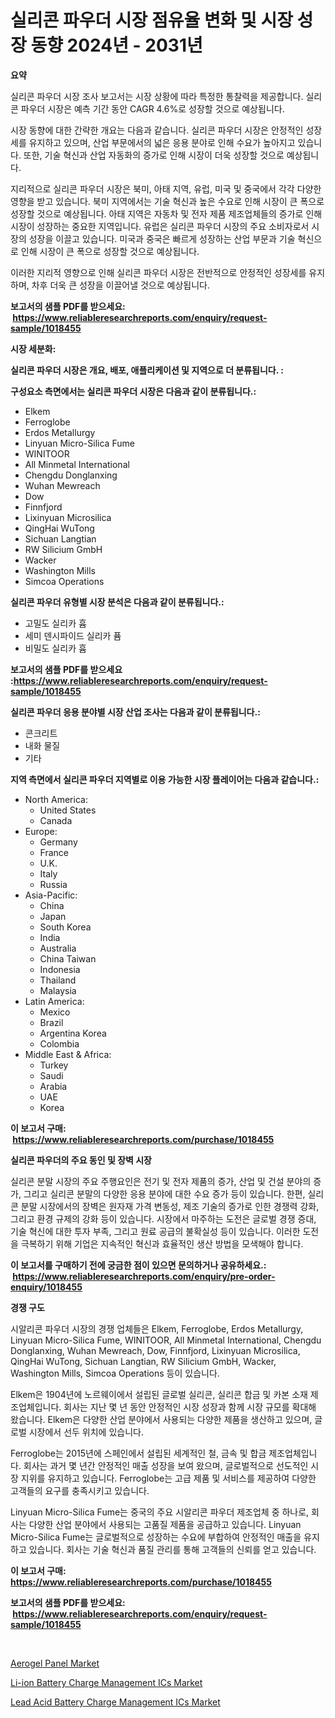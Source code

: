 <p><h1>실리콘 파우더 시장 점유율 변화 및 시장 성장 동향 2024년 - 2031년</h1></p><p><strong>요약</strong></p>
<p><p>실리콘 파우더 시장 조사 보고서는 시장 상황에 따라 특정한 통찰력을 제공합니다. 실리콘 파우더 시장은 예측 기간 동안 CAGR 4.6%로 성장할 것으로 예상됩니다. </p><p>시장 동향에 대한 간략한 개요는 다음과 같습니다. 실리콘 파우더 시장은 안정적인 성장세를 유지하고 있으며, 산업 부문에서의 넓은 응용 분야로 인해 수요가 높아지고 있습니다. 또한, 기술 혁신과 산업 자동화의 증가로 인해 시장이 더욱 성장할 것으로 예상됩니다.</p><p>지리적으로 실리콘 파우더 시장은 북미, 아태 지역, 유럽, 미국 및 중국에서 각각 다양한 영향을 받고 있습니다. 북미 지역에서는 기술 혁신과 높은 수요로 인해 시장이 큰 폭으로 성장할 것으로 예상됩니다. 아태 지역은 자동차 및 전자 제품 제조업체들의 증가로 인해 시장이 성장하는 중요한 지역입니다. 유럽은 실리콘 파우더 시장의 주요 소비자로서 시장의 성장을 이끌고 있습니다. 미국과 중국은 빠르게 성장하는 산업 부문과 기술 혁신으로 인해 시장이 큰 폭으로 성장할 것으로 예상됩니다.</p><p>이러한 지리적 영향으로 인해 실리콘 파우더 시장은 전반적으로 안정적인 성장세를 유지하며, 차후 더욱 큰 성장을 이끌어낼 것으로 예상됩니다.</p></p>
<p><strong>보고서의 샘플 PDF를 받으세요: &nbsp;<a href="https://www.reliableresearchreports.com/enquiry/request-sample/1018455">https://www.reliableresearchreports.com/enquiry/request-sample/1018455</a></strong></p>
<p><strong>시장 세분화:</strong></p>
<p><strong> 실리콘 파우더 시장은 개요, 배포, 애플리케이션 및 지역으로 더 분류됩니다. :</strong></p>
<p><strong>구성요소 측면에서는 실리콘 파우더 시장은 다음과 같이 분류됩니다.:</strong></p>
<p><ul><li>Elkem</li><li>Ferroglobe</li><li>Erdos Metallurgy</li><li>Linyuan Micro-Silica Fume</li><li>WINITOOR</li><li>All Minmetal International</li><li>Chengdu Donglanxing</li><li>Wuhan Mewreach</li><li>Dow</li><li>Finnfjord</li><li>Lixinyuan Microsilica</li><li>QingHai WuTong</li><li>Sichuan Langtian</li><li>RW Silicium GmbH</li><li>Wacker</li><li>Washington Mills</li><li>Simcoa Operations</li></ul></p>
<p><strong> 실리콘 파우더 유형별 시장 분석은 다음과 같이 분류됩니다.:</strong></p>
<p><ul><li>고밀도 실리카 흄</li><li>세미 덴시파이드 실리카 퓸</li><li>비밀도 실리카 흄</li></ul></p>
<p><strong>보고서의 샘플 PDF를 받으세요 :<a href="https://www.reliableresearchreports.com/enquiry/request-sample/1018455">https://www.reliableresearchreports.com/enquiry/request-sample/1018455</a></strong></p>
<p><strong> 실리콘 파우더 응용 분야별 시장 산업 조사는 다음과 같이 분류됩니다.:</strong></p>
<p><ul><li>콘크리트</li><li>내화 물질</li><li>기타</li></ul></p>
<p><strong>지역 측면에서 실리콘 파우더 지역별로 이용 가능한 시장 플레이어는 다음과 같습니다.:</strong></p>
<p><ul>
    <li>
        North America:
        <ul>
            <li>United States</li>
            <li>Canada</li>
        </ul>
    </li>
    <li>
        Europe:
        <ul>
            <li>Germany</li>
            <li>France</li>
            <li>U.K.</li>
            <li>Italy</li>
            <li>Russia</li>
        </ul>
    </li>
    <li>
        Asia-Pacific:
        <ul>
            <li>China</li>
            <li>Japan</li>
            <li>South Korea</li>
            <li>India</li>
            <li>Australia</li>
            <li>China Taiwan</li>
            <li>Indonesia</li>
            <li>Thailand</li>
            <li>Malaysia</li>
        </ul>
    </li>
    <li>
        Latin America:
        <ul>
            <li>Mexico</li>
            <li>Brazil</li>
            <li>Argentina Korea</li>
            <li>Colombia</li>
        </ul>
    </li>
    <li>
        Middle East & Africa:
        <ul>
            <li>Turkey</li>
            <li>Saudi</li>
            <li>Arabia</li>
            <li>UAE</li>
            <li>Korea</li>
        </ul>
    </li>
    </ul></p>
<p><strong>이 보고서 구매: &nbsp;<a href="https://www.reliableresearchreports.com/purchase/1018455">https://www.reliableresearchreports.com/purchase/1018455</a></strong></p>
<p><strong>실리콘 파우더의 주요 동인 및 장벽 시장</strong></p>
<p><p>실리콘 분말 시장의 주요 주행요인은 전기 및 전자 제품의 증가, 산업 및 건설 분야의 증가, 그리고 실리콘 분말의 다양한 응용 분야에 대한 수요 증가 등이 있습니다. 한편, 실리콘 분말 시장에서의 장벽은 원자재 가격 변동성, 제조 기술의 증가로 인한 경쟁력 강화, 그리고 환경 규제의 강화 등이 있습니다. 시장에서 마주하는 도전은 글로벌 경쟁 증대, 기술 혁신에 대한 투자 부족, 그리고 원료 공급의 불확실성 등이 있습니다. 이러한 도전을 극복하기 위해 기업은 지속적인 혁신과 효율적인 생산 방법을 모색해야 합니다.</p></p>
<p><strong>이 보고서를 구매하기 전에 궁금한 점이 있으면 문의하거나 공유하세요.: &nbsp;<a href="https://www.reliableresearchreports.com/enquiry/pre-order-enquiry/1018455">https://www.reliableresearchreports.com/enquiry/pre-order-enquiry/1018455</a></strong></p>
<p><strong>경쟁 구도</strong></p>
<p><p>시알리콘 파우더 시장의 경쟁 업체들은 Elkem, Ferroglobe, Erdos Metallurgy, Linyuan Micro-Silica Fume, WINITOOR, All Minmetal International, Chengdu Donglanxing, Wuhan Mewreach, Dow, Finnfjord, Lixinyuan Microsilica, QingHai WuTong, Sichuan Langtian, RW Silicium GmbH, Wacker, Washington Mills, Simcoa Operations 등이 있습니다. </p><p>Elkem은 1904년에 노르웨이에서 설립된 글로벌 실리콘, 실리콘 합금 및 카본 소재 제조업체입니다. 회사는 지난 몇 년 동안 안정적인 시장 성장과 함께 시장 규모를 확대해 왔습니다. Elkem은 다양한 산업 분야에서 사용되는 다양한 제품을 생산하고 있으며, 글로벌 시장에서 선두 위치에 있습니다.</p><p>Ferroglobe는 2015년에 스페인에서 설립된 세계적인 철, 금속 및 합금 제조업체입니다. 회사는 과거 몇 년간 안정적인 매출 성장을 보여 왔으며, 글로벌적으로 선도적인 시장 지위를 유지하고 있습니다. Ferroglobe는 고급 제품 및 서비스를 제공하여 다양한 고객들의 요구를 충족시키고 있습니다.</p><p>Linyuan Micro-Silica Fume는 중국의 주요 시알리콘 파우더 제조업체 중 하나로, 회사는 다양한 산업 분야에서 사용되는 고품질 제품을 공급하고 있습니다. Linyuan Micro-Silica Fume는 글로벌적으로 성장하는 수요에 부합하여 안정적인 매출을 유지하고 있습니다. 회사는 기술 혁신과 품질 관리를 통해 고객들의 신뢰를 얻고 있습니다.</p></p>
<p><strong>이 보고서 구매: &nbsp; <a href="https://www.reliableresearchreports.com/purchase/1018455">https://www.reliableresearchreports.com/purchase/1018455</a></strong></p>
<p><strong>보고서의 샘플 PDF를 받으세요: &nbsp;<a href="https://www.reliableresearchreports.com/enquiry/request-sample/1018455">https://www.reliableresearchreports.com/enquiry/request-sample/1018455</a></strong><strong></strong></p>
<p>&nbsp;</p>
<p><p><a href="https://github.com/Glendatilghmankmgz0rbhwpy/Market-Research-Report-List-1/blob/main/aerogel-panel-market.md">Aerogel Panel Market</a></p><p><a href="https://view.publitas.com/reportprime-1/li-ion-battery-charge-management-ics-market-size-furnishes-valuable-information-encompassing-market-share-market-trends-and-projections-spanning-from-2023-to-2030/">Li-ion Battery Charge Management ICs Market</a></p><p><a href="https://view.publitas.com/reportprime-1/lead-acid-battery-charge-management-ics-market-analysis-and-market-size-global-industry-overview-market-segmentation-and-forecast-2023-to-2030/">Lead Acid Battery Charge Management ICs Market</a></p></p>